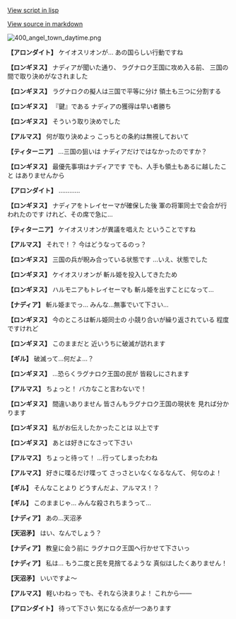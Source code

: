 [View script in lisp](../scripts/100401030.txt)

[View source in markdown](100401030.md)

![400_angel_town_daytime.png](../images/backgrounds/400_angel_town_daytime.png)

**【アロンダイト】**
ケイオスリオンが…
あの国らしい行動ですね

**【ロンギヌス】**
ナディアが聞いた通り、
ラグナロク王国に攻め入る前、
三国の間で取り決めがなされました

**【ロンギヌス】**
ラグナロクの擬人は三国で平等に分け
領土も三つに分割する

**【ロンギヌス】**
『鍵』である
ナディアの獲得は早い者勝ち

**【ロンギヌス】**
そういう取り決めでした

**【アルマス】**
何が取り決めよっ
こっちとの条約は無視しておいて

**【ティターニア】**
…三国の狙いは
ナディアだけではなかったのですか？

**【ロンギヌス】**
最優先事項はナディアです
でも、人手も領土もあるに越したこと
はありませんから

**【アロンダイト】**
…………

**【ロンギヌス】**
ナディアをトレイセーマが確保した後
軍の将軍同士で会合が行われたのです
けれど、その席で急に…

**【ティターニア】**
ケイオスリオンが異議を唱えた
ということですね

**【アルマス】**
それで！？
今はどうなってるのっ？

**【ロンギヌス】**
三国の兵が睨み合っている状態です
…いえ、状態でした

**【ロンギヌス】**
ケイオスリオンが
斬ル姫を投入してきたため

**【ロンギヌス】**
ハルモニアもトレイセーマも
斬ル姫を出すことになって…

**【ナディア】**
斬ル姫までっ…
みんな…無事でいて下さい…

**【ロンギヌス】**
今のところは斬ル姫同士の
小競り合いが繰り返されている
程度ですけれど

**【ロンギヌス】**
このままだと
近いうちに破滅が訪れます

**【ギル】**
破滅って…何だよ…？

**【ロンギヌス】**
…恐らくラグナロク王国の民が
皆殺しにされます

**【アルマス】**
ちょっと！
バカなこと言わないで！

**【ロンギヌス】**
間違いありません
皆さんもラグナロク王国の現状を
見れば分かります

**【ロンギヌス】**
私がお伝えしたかったことは
以上です

**【ロンギヌス】**
あとは好きになさって下さい

**【アルマス】**
ちょっと待って！
…行ってしまったわね

**【アルマス】**
好きに喋るだけ喋って
さっさといなくなるなんて、
何なのよ！

**【ギル】**
そんなことより
どうすんだよ、アルマス！？

**【ギル】**
このままじゃ…
みんな殺されちまうって…

**【ナディア】**
あの…天沼矛

**【天沼矛】**
はい、なんでしょう？

**【ナディア】**
教皇に会う前に
ラグナロク王国へ行かせて下さいっ

**【ナディア】**
私は…
もう二度と民を見捨てるような
真似はしたくありません！

**【天沼矛】**
いいですよ～

**【アルマス】**
軽いわねっ
でも、それなら決まりよ！
これから――

**【アロンダイト】**
待って下さい
気になる点が一つあります
